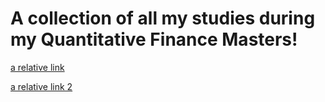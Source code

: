 # A collection of all my studies during my Quantitative Finance Masters!
[a relative link](https://github.com/asharbutt/asharbutt.github.io/blob/main/index.html)


[a relative link 2](https://github.com/asharbutt/asharbutt.github.io/blob/main/penis.md)

